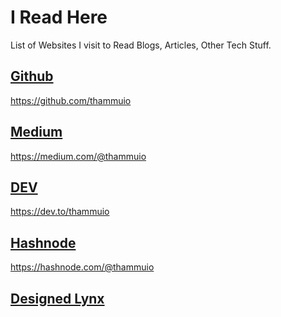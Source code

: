 # I Read Here
List of Websites I visit to Read Blogs, Articles, Other Tech Stuff.

## [Github](https://github.com/)
https://github.com/thammuio

## [Medium](https://medium.com/)
https://medium.com/@thammuio

## [DEV](https://dev.to/)
https://dev.to/thammuio

## [Hashnode](https://hashnode.com/)
https://hashnode.com/@thammuio

## [Designed Lynx](https://www.designerlynx.co/)
